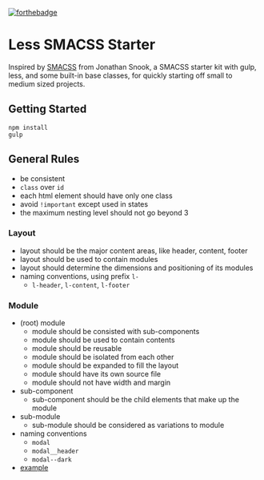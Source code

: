 [![forthebadge](http://forthebadge.com/images/badges/built-with-love.svg)](http://forthebadge.com)

# Less SMACSS Starter

Inspired by [SMACSS](https://smacss.com/) from Jonathan Snook, a SMACSS starter kit with gulp, less, and some built-in base classes, for quickly starting off small to medium sized projects.

## Getting Started

    npm install
    gulp

## General Rules

- be consistent
- `class` over `id`
- each html element should have only one class
- avoid `!important` except used in states
- the maximum nesting level should not go beyond 3

### Layout

- layout should be the major content areas, like header, content, footer
- layout should be used to contain modules
- layout should determine the dimensions and positioning of its modules
- naming conventions, using prefix `l-`
  - `l-header`, `l-content`, `l-footer`

### Module

- (root) module
  - module should be consisted with sub-components
  - module should be used to contain contents
  - module should be reusable
  - module should be isolated from each other
  - module should be expanded to fill the layout
  - module should have its own source file
  - module should not have width and margin
- sub-component
  - sub-component should be the child elements that make up the module
- sub-module
  - sub-module should be considered as variations to module
- naming conventions
  - `modal`
  - `modal__header`
  - `modal--dark`
- [example](https://github.com/j1wu/less-smacss-starter/blob/master/src/less/modules/_modal.less)
